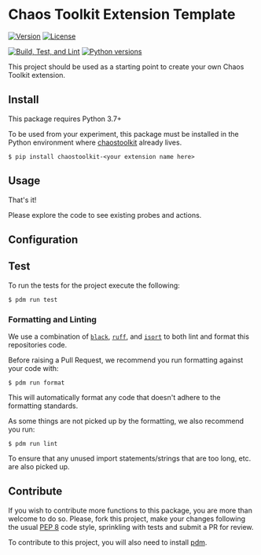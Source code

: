 # Chaos Toolkit Extension Template

[![Version](https://img.shields.io/pypi/v/chaostoolkit-my-extension.svg)](https://img.shields.io/pypi/v/chaostoolkit-lib.svg)
[![License](https://img.shields.io/pypi/l/chaostoolkit-my-extension.svg)](https://img.shields.io/pypi/l/chaostoolkit-lib.svg)

[![Build, Test, and Lint](https://github.com/chaostoolkit/chaostoolkit-extension-template/actions/workflows/build.yaml/badge.svg)](https://github.com/chaostoolkit/chaostoolkit-extension-template/actions/workflows/build.yaml)
[![Python versions](https://img.shields.io/pypi/pyversions/chaostoolkit-my-extension.svg)](https://www.python.org/)

This project should be used as a starting point to create your own
Chaos Toolkit extension.

## Install

This package requires Python 3.7+

To be used from your experiment, this package must be installed in the Python
environment where [chaostoolkit][] already lives.

[chaostoolkit]: https://github.com/chaostoolkit/chaostoolkit

```
$ pip install chaostoolkit-<your extension name here>
```


## Usage

<Explain your probes and actions usage from the experiment.json here>

That's it!

Please explore the code to see existing probes and actions.

## Configuration

<Specify any extra configuration your extension relies on here>

## Test

To run the tests for the project execute the following:

```
$ pdm run test
```

### Formatting and Linting

We use a combination of [`black`][black], [`ruff`][ruff], and [`isort`][isort]
to both lint and format this repositories code.

[black]: https://github.com/psf/black
[ruff]: https://github.com/astral-sh/ruff
[isort]: https://github.com/PyCQA/isort

Before raising a Pull Request, we recommend you run formatting against your
code with:

```console
$ pdm run format
```

This will automatically format any code that doesn't adhere to the formatting
standards.

As some things are not picked up by the formatting, we also recommend you run:

```console
$ pdm run lint
```

To ensure that any unused import statements/strings that are too long, etc.
are also picked up.

## Contribute

If you wish to contribute more functions to this package, you are more than
welcome to do so. Please, fork this project, make your changes following the
usual [PEP 8][pep8] code style, sprinkling with tests and submit a PR for
review.

[pep8]: https://pycodestyle.readthedocs.io/en/latest/

To contribute to this project, you will also need to install [pdm][].

[pdm]: https://pdm.fming.dev/latest/
